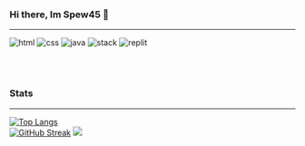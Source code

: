 ### Hi there, Im Spew45 👋
<hr>

<p align="left">
  <img alt="html" src="https://img.shields.io/badge/Learning-html-orange/?logo=html5&logoColor=orange=&color=orange">
  <img alt="css" src="https://img.shields.io/badge/Learning-css-blue/?logo=css3&logoColor=blue&color=blue">
  <img alt="java" src="https://img.shields.io/badge/Learning-javascript-yellow/?logo=javascript&logoColor=yellow=&color=yellow">
  <img src="https://img.shields.io/badge/Uses-stackoverflow-blue/?logo=stackoverflow&logoColor=warning&color=ef8236" alt="stack">
  <img alt="replit" src="https://img.shields.io/badge/Editor-replit-grey/?logo=replit&logoColor=55676e=&color=55676e">
    </p>
<br>
</br>

### Stats
<hr>

[![Top Langs](https://github-readme-stats.vercel.app/api/top-langs/?username=Spew45&theme=dark)](https://github.com/anuraghazra/github-readme-stats)
<br>
[![GitHub Streak](https://github-readme-streak-stats.herokuapp.com?user=Spew45&theme=dark&date_format=M%20j%5B%2C%20Y%5D)](https://git.io/streak-stats)
<img  src="https://github-readme-stats.vercel.app/api?username=Spew45&show_icons=true&theme=dark&locale=en" />
